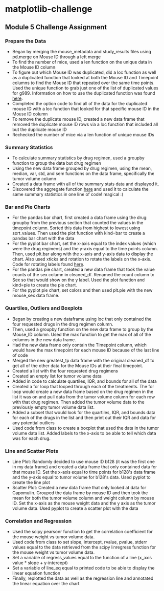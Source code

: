 # matplotlib-challenge
## Module 5 Challenge Assignment
### Prepare the Data
- Began by merging the mouse_metadata and study_results files using pd.merge on Mouse ID through a left merge
- To find the number of mice, used a len function on the unique data in the Mouse ID column
- To figure out which Mouse ID was duplicated, did a loc function as well as a duplicated function that looked at both the Mouse ID and Timepoint columns to find the Mouse ID that repeated over the same time points. Used the unique function to grab just one of the list of duplicated values for g989. Information on how to use the duplicated function was found [here](https://pandas.pydata.org/docs/reference/api/pandas.DataFrame.duplicated.html).
- Completed the option code to find all of the data for the duplicated mouse ID with a loc function that looked for that specific mouse ID in the Mouse ID column
- To remove the duplicate mouse ID, created a new data frame that removed the duplicate mouse ID rows via a loc function that included all but the duplicate mouse ID
- Rechecked the number of mice via a len function of unique mouse IDs
### Summary Statistics
- To calculate summary statistics by drug regimen, used a groupby function to group the data but drug regimen
- Using the new data frame grouped by drug regimen, using the mean, median, var, std, and sem functions on the data frame, specifically the tumor volume column
- Created a data frame with all of the summary stats data and displayed it.
- Discovered the aggregate function [here](https://www.geeksforgeeks.org/python-pandas-dataframe-aggregate/#) and used it to calculate the same summary statistics in one line of code! magical :)
### Bar and Pie Charts
- For the pandas bar chart, first created a data frame using the drug groupby from the previous section that counted the values in the timepoint column. Sorted this data from highest to lowest using sort_values. Then used the plot function with kind=bar to create a pandas bar chart with the data
- For the pyplot bar chart, set the x-axis equal to the index values (which were the drug regimens) and the y-axis equal to the time points column. Then, used plt.bar along with the x-axis and y-axis data to display the chart. Also used xticks and rotation to rotate the labels on the x-axis. Code for rotating labels found [here](https://www.pythoncharts.com/matplotlib/rotating-axis-labels/#:~:text=Option%201%3A%20plt.&text=xticks()-,plt.,way%20to%20rotate%20your%20labels.).
- For the pandas pie chart, created a new data frame that took the value counts of the sex column in cleaned_df. Renamed the count column to Sex so that would show on the y label. Used the plot function and kind=pie to create the pie chart.
- For the pyplot pie chart, set colors and then used plt.pie with the new mouse_sex data frame.
### Quartiles, Outliers and Boxplots
- Began by creating a new dataframe using loc that only contained the four requested drugs in the drug regimen column.
- Then, used a groupby function on the new data frame to group by the Mouse_ID column. Used the max function to get the max of all of the columns in the new data frame.
- Had the new data frame only contain the Timepoint column, which would have the max timepoint for each mouse ID because of the last line of code
- Merged the new greatest_tp data frame with the original cleaned_df to get all of the other data for the Mouse IDs at their final timepoint.
- Created a list with the four requested drug regimens
- Created an empty list for tumor volume data
- Added in code to calculate quartiles, IQR, and bounds for all of the data
- Created a for loop that looped through each of the treatments. The for loop would create a new data frame based on the drug regimen in the list it was on and pull data from the tumor volume column for each row with that drug regimen. Then added the tumor volume data to the previously empty tumor volume data list.
- Added a subset that would look for the quartiles, IQR, and bounds data for each of the drugs in the list and then print out their IQR and data for any potential outliers
- Used code from class to create a boxplot that used the data in the tumor volume data list. Added labels to the x-axis to be able to tell which data was for each drug.
### Line and Scatter Plots
- Line Plot: Randomly decided to use mouse ID b128 (it was the first one in my data frame) and created a data frame that only contained data for that mouse ID. Set the x-axis equal to time points for b128's data frame and the y-axis equal to tumor volume for b128's data. Used pyplot to create the line plot
- Scatter Plot: Created a new data frame that only looked at data for Capomulin. Grouped the data frame by mouse ID and then took the mean for both the tumor volume column and weight column by mouse ID. Set the x-axis as the mouse weight data and the y axis as the tumor volume data. Used pyplot to create a scatter plot with the data
### Correlation and Regression
- Used the scipy pearsonr function to get the correlation coefficient for the mouse weight vs tumor volume data.
- Used code from class to set slope, intercept, rvalue, pvalue, stderr values equal to the data retrieved from the scipy linregress function for the mouse weight vs tumor volume data.
- Set a variable of regress_values equal to the function of a line (x_axis value * slope + y-intercept)
- Set a variable of line_eq equal to printed code to be able to display the linear equation function
- Finally, replotted the data as well as the regression line and annotated the linear equation over the chart
